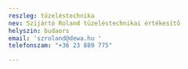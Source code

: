 ```yaml
---
reszleg: tüzeléstechnika
nev: Szijártó Roland tüzeléstechnikai értékesítő
helyszin: budaors
email: 'szroland@dewa.hu '
telefonszam: "+36 23 889 775"

---
```

